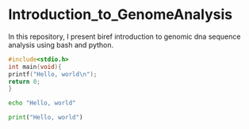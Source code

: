 # Introduction_to_GenomeAnalysis
In this repository, I present biref introduction to genomic dna sequence analysis using bash and python.
```c
#include<stdio.h>
int main(void){
printf("Hello, world\n");
return 0;
}
```

```sh
echo "Hello, world"
```

```python
print("Hello, world")
```
